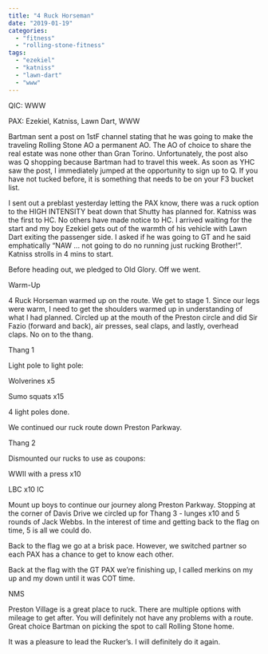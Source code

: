 ```yaml
---
title: "4 Ruck Horseman"
date: "2019-01-19"
categories: 
  - "fitness"
  - "rolling-stone-fitness"
tags: 
  - "ezekiel"
  - "katniss"
  - "lawn-dart"
  - "www"
---
```


QIC: WWW

PAX: Ezekiel, Katniss, Lawn Dart, WWW

Bartman sent a post on 1stF channel stating that he was going to make the traveling Rolling Stone AO a permanent AO. The AO of choice to share the real estate was none other than Gran Torino. Unfortunately, the post also was Q shopping because Bartman had to travel this week. As soon as YHC saw the post, I immediately jumped at the opportunity to sign up to Q. If you have not tucked before, it is something that needs to be on your F3 bucket list.

I sent out a preblast yesterday letting the PAX know, there was a ruck option to the HIGH INTENSITY beat down that Shutty has planned for. Katniss was the first to HC. No others have made notice to HC. I arrived waiting for the start and my boy Ezekiel gets out of the warmth of his vehicle with Lawn Dart exiting the passenger side. I asked if he was going to GT and he said emphatically “NAW ... not going to do no running just rucking Brother!”. Katniss strolls in 4 mins to start.

Before heading out, we pledged to Old Glory. Off we went.

Warm-Up

4 Ruck Horseman warmed up on the route. We get to stage 1. Since our legs were warm, I need to get the shoulders warmed up in understanding of what I had planned. Circled up at the mouth of the Preston circle and did Sir Fazio (forward and back), air presses, seal claps, and lastly, overhead claps. No on to the thang.

Thang 1

Light pole to light pole:

Wolverines x5

Sumo squats x15

4 light poles done.

We continued our ruck route down Preston Parkway.

Thang 2

Dismounted our rucks to use as coupons:

WWII with a press x10

LBC x10 IC

Mount up boys to continue our journey along Preston Parkway. Stopping at the corner of Davis Drive we circled up for Thang 3 - lunges x10 and 5 rounds of Jack Webbs. In the interest of time and getting back to the flag on time, 5 is all we could do.

Back to the flag we go at a brisk pace. However, we switched partner so each PAX has a chance to get to know each other.

Back at the flag with the GT PAX we’re finishing up, I called merkins on my up and my down until it was COT time.

NMS

Preston Village is a great place to ruck. There are multiple options with mileage to get after. You will definitely not have any problems with a route. Great choice Bartman on picking the spot to call Rolling Stone home.

It was a pleasure to lead the Rucker’s. I will definitely do it again.
